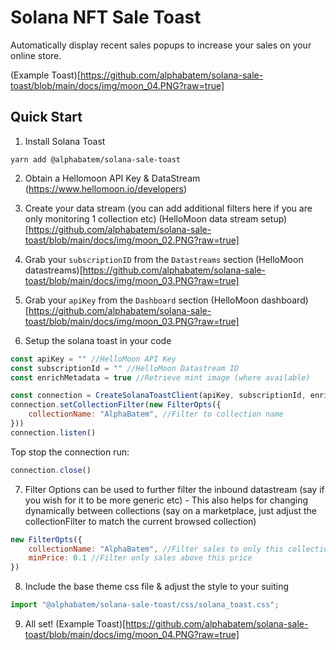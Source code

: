 # Solana NFT Sale Toast
Automatically display recent sales popups to increase your sales on your online store.

(Example Toast)[https://github.com/alphabatem/solana-sale-toast/blob/main/docs/img/moon_04.PNG?raw=true]

## Quick Start

1. Install Solana Toast
```
yarn add @alphabatem/solana-sale-toast
```


2. Obtain a Hellomoon API Key & DataStream (https://www.hellomoon.io/developers)

3. Create your data stream (you can add additional filters here if you are only monitoring 1 collection etc) 
(HelloMoon data stream setup)[https://github.com/alphabatem/solana-sale-toast/blob/main/docs/img/moon_02.PNG?raw=true]

4. Grab your `subscriptionID` from the `Datastreams` section
   (HelloMoon datastreams)[https://github.com/alphabatem/solana-sale-toast/blob/main/docs/img/moon_03.PNG?raw=true]

5. Grab your `apiKey` from the `Dashboard` section
   (HelloMoon dashboard)[https://github.com/alphabatem/solana-sale-toast/blob/main/docs/img/moon_03.PNG?raw=true]

6. Setup the solana toast in your code
```js
const apiKey = "" //HelloMoon API Key
const subscriptionId = "" //HelloMoon Datastream ID
const enrichMetadata = true //Retrieve mint image (where available)

const connection = CreateSolanaToastClient(apiKey, subscriptionId, enrichMetadata)
connection.setCollectionFilter(new FilterOpts({
    collectionName: "AlphaBatem", //Filter to collection name
}))
connection.listen()
```

Top stop the connection run:
```js
connection.close()
```

7. Filter Options can be used to further filter the inbound datastream (say if you wish for it to be more generic etc) - This also helps for changing dynamically between 
collections (say on a marketplace, just adjust the collectionFilter to match the current browsed collection)
```js
new FilterOpts({
    collectionName: "AlphaBatem", //Filter sales to only this collection
	minPrice: 0.1 //Filter only sales above this price
})
```

8. Include the base theme css file & adjust the style to your suiting
```js
import "@alphabatem/solana-sale-toast/css/solana_toast.css";
```

9. All set!
   (Example Toast)[https://github.com/alphabatem/solana-sale-toast/blob/main/docs/img/moon_04.PNG?raw=true]